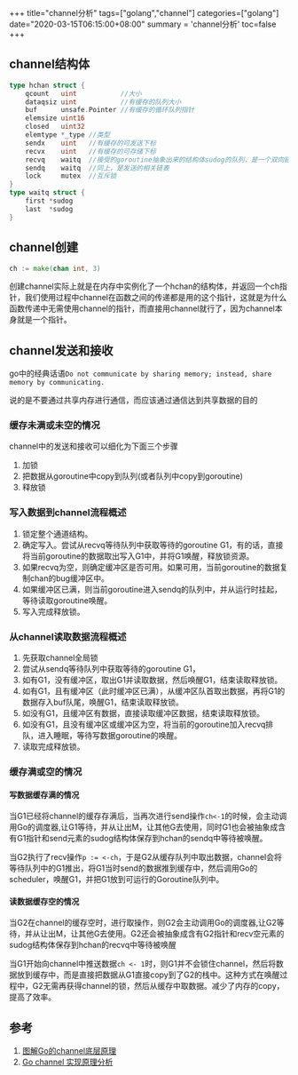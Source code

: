 +++
title="channel分析"
tags=["golang","channel"]
categories=["golang"]
date="2020-03-15T06:15:00+08:00"
summary = 'channel分析'
toc=false
+++

channel结构体
-------------

```go
type hchan struct {
	qcount   uint           //大小
	dataqsiz uint           //有缓存的队列大小
	buf      unsafe.Pointer //有缓存的循环队列指针
	elemsize uint16
	closed   uint32
	elemtype *_type //类型
	sendx    uint   //有缓存的可发送下标
	recvx    uint   //有缓存的可存储下标
	recvq    waitq  //接受的goroutine抽象出来的结构体sudog的队列，是一个双向链表
	sendq    waitq  //同上，是发送的相关链表
	lock     mutex  //互斥锁
}
type waitq struct {
	first *sudog
	last  *sudog
}
```

channel创建
-----------

```go
ch := make(chan int, 3)
```

创建channel实际上就是在内存中实例化了一个hchan的结构体，并返回一个ch指针，我们使用过程中channel在函数之间的传递都是用的这个指针，这就是为什么函数传递中无需使用channel的指针，而直接用channel就行了，因为channel本身就是一个指针。

channel发送和接收
-----------------

go中的经典话语`Do not communicate by sharing memory; instead, share memory by communicating.`

说的是不要通过共享内存进行通信，而应该通过通信达到共享数据的目的

### 缓存未满或未空的情况

channel中的发送和接收可以细化为下面三个步骤

1.	加锁
2.	把数据从goroutine中copy到队列(或者队列中copy到goroutine)
3.	释放锁

### 写入数据到channel流程概述

1.	锁定整个通道结构。
2.	确定写入。尝试从recvq等待队列中获取等待的goroutine G1，有的话，直接将当前goroutine的数据取出写入G1中，并将G1唤醒，释放锁资源。
3.	如果recvq为空，则确定缓冲区是否可用。如果可用，当前goroutine的数据复制chan的bug缓冲区中。
4.	如果缓冲区已满，则当前goroutine进入sendq的队列中，并从运行时挂起，等待读取goroutine唤醒。
5.	写入完成释放锁。

### 从channel读取数据流程概述

1.	先获取channel全局锁
2.	尝试从sendq等待队列中获取等待的goroutine G1，
3.	如有G1，没有缓冲区，取出G1并读取数据，然后唤醒G1，结束读取释放锁。
4.	如有G1，且有缓冲区（此时缓冲区已满），从缓冲区队首取出数据，再将G1的数据存入buf队尾，唤醒G1，结束读取释放锁。
5.	如没有G1，且缓冲区有数据，直接读取缓冲区数据，结束读取释放锁。
6.	如没有G1，且没有缓冲区或缓冲区为空，将当前的goroutine加入recvq排队，进入睡眠，等待写数据goroutine的唤醒。
7.	读取完成释放锁。

### 缓存满或空的情况

#### 写数据缓存满的情况

当G1已经将channel的缓存存满后，当再次进行send操作`ch<-1`的时候，会主动调用Go的调度器,让G1等待，并从让出M，让其他G去使用，同时G1也会被抽象成含有G1指针和send元素的sudog结构体保存到hchan的sendq中等待被唤醒。

当G2执行了recv操作`p := <-ch`，于是G2从缓存队列中取出数据，channel会将等待队列中的G1推出，将G1当时send的数据推到缓存中，然后调用Go的scheduler，唤醒G1，并把G1放到可运行的Goroutine队列中。

#### 读数据缓存空的情况

当G2在channel的缓存空时，进行取操作，则G2会主动调用Go的调度器,让G2等待，并从让出M，让其他G去使用。G2还会被抽象成含有G2指针和recv空元素的sudog结构体保存到hchan的recvq中等待被唤醒

当G1开始向channel中推送数据`ch <- 1`时，则G1并不会锁住channel，然后将数据放到缓存中，而是直接把数据从G1直接copy到了G2的栈中。这种方式在唤醒过程中，G2无需再获得channel的锁，然后从缓存中取数据。减少了内存的copy，提高了效率。

参考
----

1.	[图解Go的channel底层原理](https://www.cnblogs.com/RyuGou/p/10776565.html)
2.	[Go channel 实现原理分析](https://blog.csdn.net/guyan0319/article/details/90201405)

